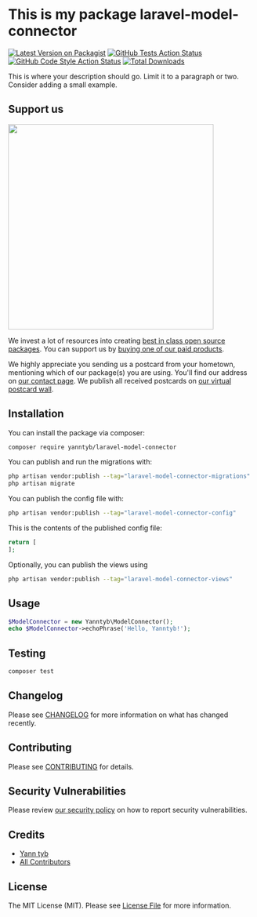 # This is my package laravel-model-connector

[![Latest Version on Packagist](https://img.shields.io/packagist/v/yanntyb/laravel-model-connector.svg?style=flat-square)](https://packagist.org/packages/yanntyb/laravel-model-connector)
[![GitHub Tests Action Status](https://img.shields.io/github/actions/workflow/status/yanntyb/laravel-model-connector/run-tests.yml?branch=main&label=tests&style=flat-square)](https://github.com/yanntyb/laravel-model-connector/actions?query=workflow%3Arun-tests+branch%3Amain)
[![GitHub Code Style Action Status](https://img.shields.io/github/actions/workflow/status/yanntyb/laravel-model-connector/fix-php-code-style-issues.yml?branch=main&label=code%20style&style=flat-square)](https://github.com/yanntyb/laravel-model-connector/actions?query=workflow%3A"Fix+PHP+code+style+issues"+branch%3Amain)
[![Total Downloads](https://img.shields.io/packagist/dt/yanntyb/laravel-model-connector.svg?style=flat-square)](https://packagist.org/packages/yanntyb/laravel-model-connector)

This is where your description should go. Limit it to a paragraph or two. Consider adding a small example.

## Support us

[<img src="https://github-ads.s3.eu-central-1.amazonaws.com/laravel-model-connector.jpg?t=1" width="419px" />](https://spatie.be/github-ad-click/laravel-model-connector)

We invest a lot of resources into creating [best in class open source packages](https://spatie.be/open-source). You can support us by [buying one of our paid products](https://spatie.be/open-source/support-us).

We highly appreciate you sending us a postcard from your hometown, mentioning which of our package(s) you are using. You'll find our address on [our contact page](https://spatie.be/about-us). We publish all received postcards on [our virtual postcard wall](https://spatie.be/open-source/postcards).

## Installation

You can install the package via composer:

```bash
composer require yanntyb/laravel-model-connector
```

You can publish and run the migrations with:

```bash
php artisan vendor:publish --tag="laravel-model-connector-migrations"
php artisan migrate
```

You can publish the config file with:

```bash
php artisan vendor:publish --tag="laravel-model-connector-config"
```

This is the contents of the published config file:

```php
return [
];
```

Optionally, you can publish the views using

```bash
php artisan vendor:publish --tag="laravel-model-connector-views"
```

## Usage

```php
$ModelConnector = new Yanntyb\ModelConnector();
echo $ModelConnector->echoPhrase('Hello, Yanntyb!');
```

## Testing

```bash
composer test
```

## Changelog

Please see [CHANGELOG](CHANGELOG.md) for more information on what has changed recently.

## Contributing

Please see [CONTRIBUTING](CONTRIBUTING.md) for details.

## Security Vulnerabilities

Please review [our security policy](../../security/policy) on how to report security vulnerabilities.

## Credits

- [Yann tyb](https://github.com/yanntyb)
- [All Contributors](../../contributors)

## License

The MIT License (MIT). Please see [License File](LICENSE.md) for more information.
